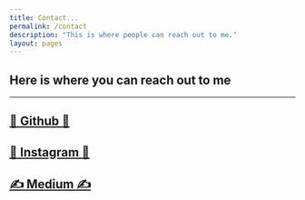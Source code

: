 ```yaml
---
title: Contact...
permalink: /contact
description: "This is where people can reach out to me."
layout: pages
---
```


## Here is where you can reach out to me

---

## [🤖 Github 🤖](https://github.com/eviepk12)

## [🤳 Instagram 🤳](https://www.instagram.com/eviepk12/)

## [✍️ Medium ✍️](https://www.medium.com/@eviepk12/)
